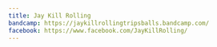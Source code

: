 ```yaml
---
title: Jay Kill Rolling
bandcamp: https://jaykillrollingtripsballs.bandcamp.com/
facebook: https://www.facebook.com/JayKillRolling/
---
```

